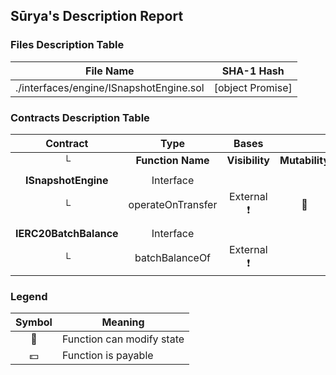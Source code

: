 ## Sūrya's Description Report

### Files Description Table


|  File Name  |  SHA-1 Hash  |
|-------------|--------------|
| ./interfaces/engine/ISnapshotEngine.sol | [object Promise] |


### Contracts Description Table


|  Contract  |         Type        |       Bases      |                  |                 |
|:----------:|:-------------------:|:----------------:|:----------------:|:---------------:|
|     └      |  **Function Name**  |  **Visibility**  |  **Mutability**  |  **Modifiers**  |
||||||
| **ISnapshotEngine** | Interface |  |||
| └ | operateOnTransfer | External ❗️ | 🛑  |NO❗️ |
||||||
| **IERC20BatchBalance** | Interface |  |||
| └ | batchBalanceOf | External ❗️ |   |NO❗️ |


### Legend

|  Symbol  |  Meaning  |
|:--------:|-----------|
|    🛑    | Function can modify state |
|    💵    | Function is payable |
